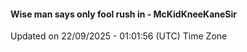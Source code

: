 #### Wise man says only fool rush in - McKidKneeKaneSir
Updated on 22/09/2025 - 01:01:56 (UTC) Time Zone
